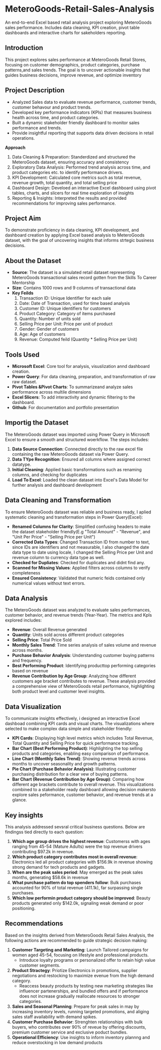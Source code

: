 # MeteroGoods-Retail-Sales-Analysis
An end-to-end Excel based retail analysis project exploring MeteroGoods sales performance. Includes data cleaning, KPI creation, pivot table dashboards and interactive charts for sakeholders reporting.

## Introduction
This project explores sales performance at MeteroGoods Retail Stores, focusing on customer demographics, product categories, purchase patterns,and sales trends. The goal is to uncover actionable insights that guides business decisions, improve revenue, and optimize inventory

## Project Description
* Analyzed Sales data to evaluate revenue performance, customer trends, customer behavour and product trends.
* Developed key performance indicators (KPIs) that measures business health across time, and product categories.
* Built a dynamic stakeholder friendly dashboard to monitor sales performance and trends.
* Provide insightful reporting that supports data driven  decisions in retail operations.

 **Approach**
 1. Data Cleaning & Preparation: Standerdized and structured the MeteroGoods dataset, ensuring accuracy and consistency
 2. Exploratory Data Analysis: Performed trend analysis across time, and product categories etc. to identify performance drivers.
 3. KPI Development: Calculated core metrics such as total revenue, revenue growth, total quantity, and total selling price
 4. Dashboard Design: Develoed an interactive Excel dashboard using pivot tables, charts, and slicers for real time exploration of insights
 5. Reporting & Insights: Interpreted the results and provided recommendations for improving sales performance.

  ## Project Aim 
  To demonstrate proficiency in data cleaning, KPI development, and dashboard creation by applying Excel based analysis to MeteroGoods dataset, with the goal of uncovering insights that   informs strtegic business decisions.

  ## About the  Dataset
  * **Source**: The dataset is a simulated retail dataset representing MeteroGoods transactional sales record gotten from the Skills To Career Mentorship
  * **Size**: Contains 1000 rows and 9 columns of transactional data
  * **Key Feilds**
    1. Transaction ID: Unique Identifier for each sale
    2. Date: Date of Transaction, used for time based analysis
    3. Customer ID: Unique identifiers for customers
    4. Product Category: Category of items purchased
    5. Quantity: Number of units sold
    6. Selling Price per Unit: Price per unit of product
    7. Gender: Gender of customers
    8. Age: Age of customers
    9. Revenue: Computed feild (Quantity * Selling Price per Unit)
  
   ## Tools Used
   * **Microsoft Excel**: Core tool for analysis, visuslization annd dashboard creation.
   * **Power Query**: For data cleaning, preparation, and transformation of raw raw dataset.
   * **Pivot Tables &Pivot Charts**: To summarizeand analyze sales performance across multile dimensions
   * **Excel Slicers**: To add interactivity and dynamic filtering to the dashboard.
   *  **Github**: For documentation and portfolio presentation
 
   ## Importig the Dataset
   The MeteroGoods dataset was imported using Power Query in Microsoft Excel to ensure a smooth and structured woerkflow. The steps includes:
   1. **Data Source Connection**: Connected directly to the raw excel file containing the raw MeteroGoods dataset via Power Query.
   2. **Data TYpe Recognition**: Ensured all columns where assigned correct datatype.
   3. **Initial Cleaning**: Applied basic transformations such as renaming columns, and checking for duplicates
   4. **Load To Excel**: Loaded the clean dataset into Excel's Data Model for further analysis and dashboard development
 
  ## Data Cleaning and Transformation
  To ensure MeteroGoods dataset was reliable and business ready, I aplied systematic cleaning and transformation steps in Power Query(Excel):
  * **Renamed Columns for Clarity**: Simplified confusing headers to make the dataset stakeholder friendly(E.g "Total Amount" - "Revenue", and "Unit Per Price" - "Selling Price per            Unit")
  * **Corrected Data Types**: Changed Transaction ID from number to text, since IDs are identifiers and not measurable, I also changed the date data type to date using locale, I changed       the Selling Price per Unit and revenue column to currency data type as well.
  * **Checked for Dupliates**: Checked for duplicates and didnt find any.
  * **Scanned for Missing Values**: Applied filters across columns to verify completeness
  * **Ensured Consistency**: Validated that numeric feids contained only numerical values without text errors.
     
  ## Data Analysis
  The MeteroGoods dataset was analyzed to evaluate sales performances, customer behavior, and revenue trends (Year-Year). The metrics and KpIs  explored includes:
  * **Revenue**: Overall Revenue generated
  * **Quantity**: Units sold across different product categories
  * **Selling Price**: Total Price Sold
  * **Monthly Sales Trend**: Time series analysis of sales volume and revenue across months.
  * **Purchase Behavior Analysis**: Understanding customer buying patterns and frequency.
  * **Best Performing Product**: Identifying producttop performing categories based on revenue
  * **Revenue Contribution by Age Group**: Analyzing how different customers age bracket contributes to revenue.
  These analysis provided a comprehensive view of MeteroGoods retail performance, highlighting both product level and customer level insights. 

## Data Visualization
To communicate insights effectively, i designed an interactive Excel dashboad combining KPI cards and visual charts. The visualizations where selected to make complex data simple and stakeholder friendly:
* **KPI Cards**: Displaying high level metrics which includes Total Revenue, Total Quantity and Selling Price for quick performance tracking.
* **Bar Chart (Best Performing Product)**: Highlighting the top selling products and categories, enabling easy comparison of performance.
* **Line Chart (Monthly Sales Trend)**: Showing revenue trends across months to uncover seasonality and growth patterns.
* **Pie Chart (Purchase Behavior Analysis)**: Illustrating customer purchasing distribution for a clear vew of buying patterns.
* **Bar Chart (Revenue Contribution by Age Group)**: Comparing how different age brackets contribute to overall revenue.
This visualizations combined to a stakeholder ready dashboard allowing decision makersto explore sales peformance, customer behavior, and revenue trends at a glance.

## Key insights
This analysis addressed sevsral critical business questions. Below are findingss tied directly to each question:
1. **Which age group drives the highest revenue**: Customerss with ages ranging from 45-54 (Mature Adults) were the top revenue drivers contributing $97.2k in revenue.
2. **Which product category contributes most in overall revenue**: Electronics led all product categories with $156.9k in revenue showing strong demand for tech products and gadgets.
3. **When are the peak sales period**: May emerged as the peak sales months, generating $58.6k in revenue
4. **What purchase pattern do top spenders follow**: Bulk purchases accounted for 90% of total revenue (411.1k), far surpassing single purchases.
5. **Which low performin product category should be improved**: Beauty products generated only $142.0k, signaling weak demand or poor positioning.

## Recommendations
Based on the insights derived from MeteroGoods Retail Sales Analysis, the following actions are recommended to guide strategic decision making:
1. **Customer Targeting and Marketing**: Launch Tailored campaigns for women aged 45-54, focusing on lifestyle and professional products.
   * Introduce loyalty programs or personalized offer to retain high value customer segments.
2. **Product Stractegy**: Priotize Electronics in promotions, supplier negotiations and restocking to maximize evenue from the high demand category.
   * Reaccess beauty products by testing new marketing strategies like influencer partenerships, and bundled offers and if performance does not increase gradually reallocate resources        to stronger categories.
3. **Sales and Seasonal Planning**: Prepare for peak sales in may by increasing inventory levels, running targeted promotions, and aliging sales staff availability with demand spikes.
4. **Customer Purchase Behavior**: Strenghten relationships with bulk buyers, who contributes over 90% of reveue by offering discounts, premium customer service and exclusive poduct          bundles.
5. **Operational Efficiency**: Use insights to inform inventory plannng and reduce overstocking in low demand products
    
 
  
  
